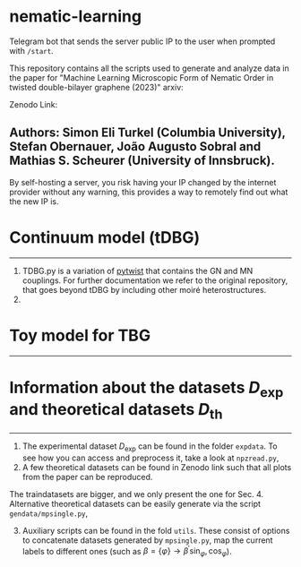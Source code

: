 # nematic-learning
Telegram bot that sends the server public IP to the user when prompted with `/start`.

This repository contains all the scripts used to generate and analyze data in the paper for "Machine Learning Microscopic Form of Nematic Order in twisted double-bilayer graphene (2023)" arxiv: 

Zenodo Link:


Authors: Simon Eli Turkel (Columbia University), Stefan Obernauer, João Augusto Sobral and Mathias S. Scheurer (University of Innsbruck).
---

By self-hosting a server, you risk having your IP changed by the internet provider without any warning, this provides a way to remotely find out what the new IP is.


# Continuum model (tDBG)
---
1. TDBG.py is a variation of [pytwist](https://github.com/sturk111/pytwist) that contains the GN and MN couplings. For further documentation we refer 
to the original repository, that goes beyond tDBG by including other moiré heterostructures.
2. 


# Toy model for TBG
---

# Information about the datasets $D_{\text{exp}}$ and theoretical datasets $D_{\text{th}}$
---

1. The experimental dataset $D_{\text{exp}}$ can be found in the folder `expdata`. To see how you can access and preprocess it, take a look 
at `npzread.py`,
2. A few theoretical datasets can be found in Zenodo link such that all plots from the paper can be reproduced.

The traindatasets are bigger, and we only present the one for Sec. 4. Alternative theoretical datasets can be  easily generate via the script `gendata/mpsingle.py`,

3. Auxiliary scripts can be found in the fold `utils`. These consist of options to concatenate datasets generated by `mpsingle.py`, map the 
current labels to different ones (such as $\beta =\{\varphi\} \rightarrow \beta^{\prime} \sin_\varphi, \cos_\varphi$).

